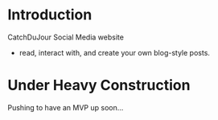 # Introduction

CatchDuJour Social Media website 
  - read, interact with, and create your own blog-style posts.

# Under Heavy Construction

Pushing to have an MVP up soon...

